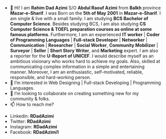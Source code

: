 - 👋 Hi!
I am **Rahim Dad Azimi** S/O **Abdul Raouf Azimi** from **Balkh** province **Mazar-e-Sharif**. I was Born on the **5th of May 2001** in **Mazar-e-Sharif**. I am single & live with a small family. I am studying **BCS Bachelor of Computer Science**. Besides studying BCS, I am also studying **CS Computer Science & TOEFL preparation courses as online at some famous platforms**. Furthermore, I am an experienced **IT worker** | **Coder of Programming Languages** | **Full-stack Developer** | **Networker** | **Communication** | **Researcher** | **Social Worker**, **Community Mobilizer** | **Surveyor** | **Seller** | **Short Story Writer**, and **Marketing** expert. I am also a reporter for the **U-Report of UNICEF**. I would describe myself as an ambitious visionary who works hard to achieve my goals. Also, skilled at communicating complex information in a simple and entertaining manner. Moreover, I am an enthusiastic, self-motivated, reliable, responsible, and hard-working person.
- 👀 I’m interested in Web Designing | Full-stack Developing | Programming Languages.
- 💞️ I’m looking to collaborate on creating something new for my community & folks.
- 📫 How to reach me?
* Linkedin:         **RDadAzimi**
* Twitter:          **RDadAzimi**
* Instagram:        **RDadAzimi**
* Facebook:         **RDadAzimi1**
<!---
RDadAzimi/RDadAzimi is a ✨ special ✨ repository because its `README.md` (this file) appears on your GitHub profile.
You can click the Preview link to take a look at your changes.
--->
